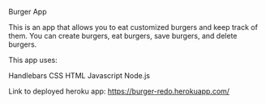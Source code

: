 Burger App

This is an app that allows you to eat customized burgers and keep track of them.  You can create burgers, eat burgers, save burgers, and delete burgers.

This app uses:

Handlebars
CSS
HTML
Javascript
Node.js

Link to deployed heroku app: https://burger-redo.herokuapp.com/
